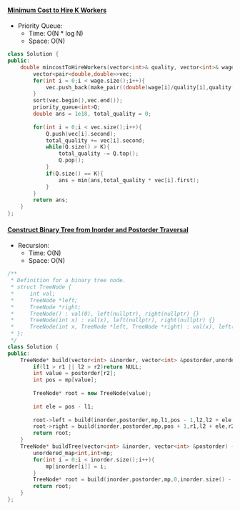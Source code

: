 #### [Minimum Cost to Hire K Workers](https://leetcode.com/problems/minimum-cost-to-hire-k-workers/)
+ Priority Queue: 
  - Time: O(N  * log N)
  - Space: O(N)
```c++
class Solution {
public:
    double mincostToHireWorkers(vector<int>& quality, vector<int>& wage, int K) {
        vector<pair<double,double>>vec;
        for(int i = 0;i < wage.size();i++){
            vec.push_back(make_pair((double)wage[i]/quality[i],quality[i]));
        }
        sort(vec.begin(),vec.end());
        priority_queue<int>Q;
        double ans = 1e18, total_quality = 0;
        
        for(int i = 0;i < vec.size();i++){
            Q.push(vec[i].second);
            total_quality += vec[i].second;
            while(Q.size() > K){
                total_quality -= Q.top();
                Q.pop();
            }
            if(Q.size() == K){
                ans = min(ans,total_quality * vec[i].first);
            }
        }
        return ans;
    }
};
```



#### [Construct Binary Tree from Inorder and Postorder Traversal](https://leetcode.com/problems/construct-binary-tree-from-inorder-and-postorder-traversal/)
+ Recursion: 
  - Time: O(N)
  - Space: O(N)
```c++
/**
 * Definition for a binary tree node.
 * struct TreeNode {
 *     int val;
 *     TreeNode *left;
 *     TreeNode *right;
 *     TreeNode() : val(0), left(nullptr), right(nullptr) {}
 *     TreeNode(int x) : val(x), left(nullptr), right(nullptr) {}
 *     TreeNode(int x, TreeNode *left, TreeNode *right) : val(x), left(left), right(right) {}
 * };
 */
class Solution {
public:
    TreeNode* build(vector<int> &inorder, vector<int> &postorder,unordered_map<int,int>&mp,int l1,int r1,int l2,int r2){
        if(l1 > r1 || l2 > r2)return NULL;
        int value = postorder[r2];
        int pos = mp[value];
        
        TreeNode* root = new TreeNode(value);
        
        int ele = pos - l1;
        
        root->left = build(inorder,postorder,mp,l1,pos - 1,l2,l2 + ele - 1);
        root->right = build(inorder,postorder,mp,pos + 1,r1,l2 + ele,r2 - 1);
        return root;
    }
    TreeNode* buildTree(vector<int> &inorder, vector<int> &postorder) {
        unordered_map<int,int>mp;
        for(int i = 0;i < inorder.size();i++){
            mp[inorder[i]] = i;
        }
        TreeNode* root = build(inorder,postorder,mp,0,inorder.size() - 1,0,inorder.size() - 1);
        return root;
    }
};
```
